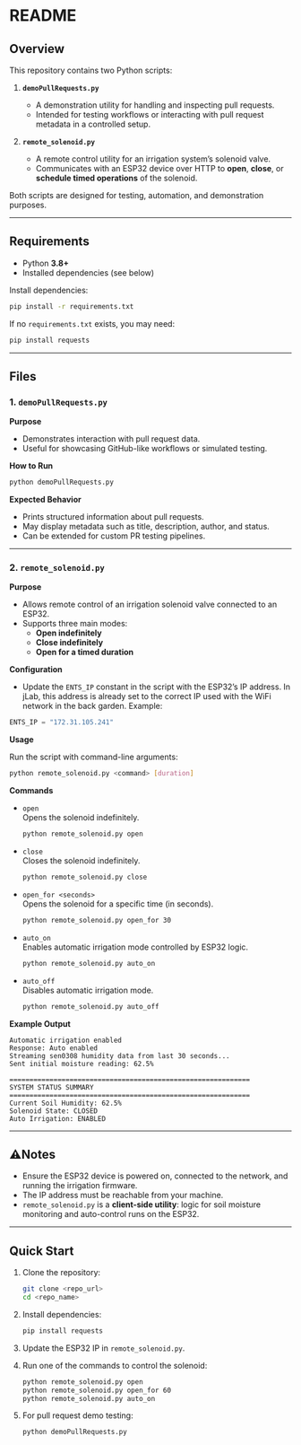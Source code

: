 # README

## Overview

This repository contains two Python scripts:

1. **`demoPullRequests.py`**  
   - A demonstration utility for handling and inspecting pull requests.  
   - Intended for testing workflows or interacting with pull request metadata in a controlled setup.  

2. **`remote_solenoid.py`**  
   - A remote control utility for an irrigation system’s solenoid valve.  
   - Communicates with an ESP32 device over HTTP to **open**, **close**, or **schedule timed operations** of the solenoid.  

Both scripts are designed for testing, automation, and demonstration purposes.

---

## Requirements

- Python **3.8+**  
- Installed dependencies (see below)  

Install dependencies:  

```bash
pip install -r requirements.txt
```

If no `requirements.txt` exists, you may need:  

```bash
pip install requests
```

---

## Files

### 1. `demoPullRequests.py`

**Purpose**  
- Demonstrates interaction with pull request data.  
- Useful for showcasing GitHub-like workflows or simulated testing.  

**How to Run**

```bash
python demoPullRequests.py
```

**Expected Behavior**  
- Prints structured information about pull requests.  
- May display metadata such as title, description, author, and status.  
- Can be extended for custom PR testing pipelines.  

---

### 2. `remote_solenoid.py`

**Purpose**  
- Allows remote control of an irrigation solenoid valve connected to an ESP32.  
- Supports three main modes:
  - **Open indefinitely**  
  - **Close indefinitely**  
  - **Open for a timed duration**  

**Configuration**  
- Update the `ENTS_IP` constant in the script with the ESP32’s IP address. In jLab, this address is already set to the correct IP used with the WiFi network in the back garden. Example:  

```python
ENTS_IP = "172.31.105.241"
```

**Usage**

Run the script with command-line arguments:

```bash
python remote_solenoid.py <command> [duration]
```

**Commands**

- `open`  
  Opens the solenoid indefinitely.  

  ```bash
  python remote_solenoid.py open
  ```

- `close`  
  Closes the solenoid indefinitely.  

  ```bash
  python remote_solenoid.py close
  ```

- `open_for <seconds>`  
  Opens the solenoid for a specific time (in seconds).  

  ```bash
  python remote_solenoid.py open_for 30
  ```

- `auto_on`  
  Enables automatic irrigation mode controlled by ESP32 logic.  

  ```bash
  python remote_solenoid.py auto_on
  ```

- `auto_off`  
  Disables automatic irrigation mode.  

  ```bash
  python remote_solenoid.py auto_off
  ```

**Example Output**

```
Automatic irrigation enabled
Response: Auto enabled
Streaming sen0308 humidity data from last 30 seconds...
Sent initial moisture reading: 62.5%

============================================================
SYSTEM STATUS SUMMARY
============================================================
Current Soil Humidity: 62.5%
Solenoid State: CLOSED
Auto Irrigation: ENABLED
```

---

## ⚠Notes

- Ensure the ESP32 device is powered on, connected to the network, and running the irrigation firmware.  
- The IP address must be reachable from your machine.  
- `remote_solenoid.py` is a **client-side utility**: logic for soil moisture monitoring and auto-control runs on the ESP32.  

---

## Quick Start

1. Clone the repository:  

   ```bash
   git clone <repo_url>
   cd <repo_name>
   ```

2. Install dependencies:  

   ```bash
   pip install requests
   ```

3. Update the ESP32 IP in `remote_solenoid.py`.  

4. Run one of the commands to control the solenoid:  

   ```bash
   python remote_solenoid.py open
   python remote_solenoid.py open_for 60
   python remote_solenoid.py auto_on
   ```

5. For pull request demo testing:  

   ```bash
   python demoPullRequests.py
   ```
